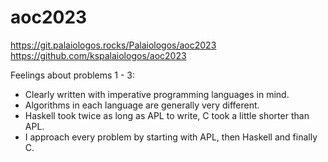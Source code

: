# aoc2023

https://git.palaiologos.rocks/Palaiologos/aoc2023
https://github.com/kspalaiologos/aoc2023

Feelings about problems 1 - 3:
- Clearly written with imperative programming languages in mind.
- Algorithms in each language are generally very different.
- Haskell took twice as long as APL to write, C took a little shorter than APL.
- I approach every problem by starting with APL, then Haskell and finally C.